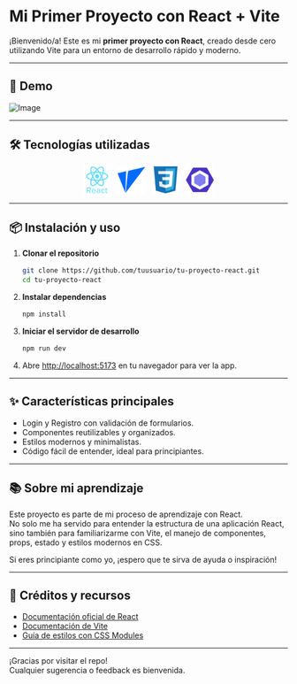 # Mi Primer Proyecto con React + Vite

¡Bienvenido/a! Este es mi **primer proyecto con React**, creado desde cero utilizando Vite para un entorno de desarrollo rápido y moderno.

---

## 🚀 Demo

![Image](https://github.com/user-attachments/assets/f239c390-72d0-427d-9067-695b1c0296df)

---

## 🛠️ Tecnologías utilizadas

<div align="center">
  <img src="https://raw.githubusercontent.com/devicons/devicon/master/icons/react/react-original-wordmark.svg" alt="React" width="50" height="50"/>
  &nbsp;
  <img src="https://raw.githubusercontent.com/devicons/devicon/master/icons/vite/vite-original.svg" alt="Vite" width="50" height="50"/>
  &nbsp;
  <img src="https://raw.githubusercontent.com/devicons/devicon/master/icons/css3/css3-original.svg" alt="CSS3" width="50" height="50"/>
  &nbsp;
  <img src="https://raw.githubusercontent.com/devicons/devicon/master/icons/eslint/eslint-original.svg" alt="ESLint" width="50" height="50"/>
</div>

---

## 📦 Instalación y uso

1. **Clonar el repositorio**
    ```bash
    git clone https://github.com/tuusuario/tu-proyecto-react.git
    cd tu-proyecto-react
    ```
2. **Instalar dependencias**
    ```bash
    npm install
    ```
3. **Iniciar el servidor de desarrollo**
    ```bash
    npm run dev
    ```
4. Abre [http://localhost:5173](http://localhost:5173) en tu navegador para ver la app.

---

## ✨ Características principales

- Login y Registro con validación de formularios.
- Componentes reutilizables y organizados.
- Estilos modernos y minimalistas.
- Código fácil de entender, ideal para principiantes.

---

## 📚 Sobre mi aprendizaje

Este proyecto es parte de mi proceso de aprendizaje con React.  
No solo me ha servido para entender la estructura de una aplicación React, sino también para familiarizarme con Vite, el manejo de componentes, props, estado y estilos modernos en CSS.

Si eres principiante como yo, ¡espero que te sirva de ayuda o inspiración!

---

## 📄 Créditos y recursos

- [Documentación oficial de React](https://reactjs.org/)
- [Documentación de Vite](https://vitejs.dev/)
- [Guía de estilos con CSS Modules](https://github.com/css-modules/css-modules)

---

¡Gracias por visitar el repo!  
Cualquier sugerencia o feedback es bienvenida.
